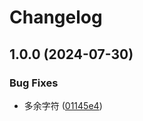 # Changelog

## 1.0.0 (2024-07-30)


### Bug Fixes

* 多余字符 ([01145e4](https://github.com/ajiho/release-please-actio-test/commit/01145e4e9f54feb6b6e6867e6a66e631898759f8))
